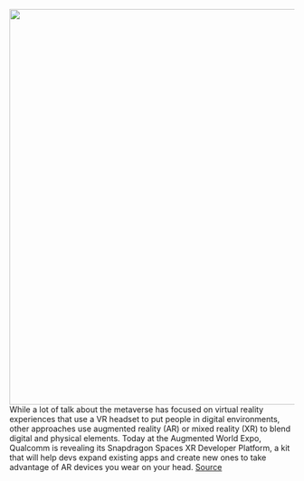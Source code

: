 <img src='https://cdn.vox-cdn.com/thumbor/AcEKYq1BA1jOaMVdJvd3oIYXSLg=/0x0:1280x720/1200x800/filters:focal(538x258:742x462)/cdn.vox-cdn.com/uploads/chorus_image/image/70116411/Snapdragon_Spaces_Lifestyle_Asset.0.jpg' width='700px' /><br/>
While a lot of talk about the metaverse has focused on virtual reality experiences that use a VR headset to put people in digital environments, other approaches use augmented reality (AR) or mixed reality (XR) to blend digital and physical elements. Today at the Augmented World Expo, Qualcomm is revealing its Snapdragon Spaces XR Developer Platform, a kit that will help devs expand existing apps and create new ones to take advantage of AR devices you wear on your head.
<a href='https://www.theverge.com/2021/11/9/22771850/qualcomm-ar-sdk-snapdragon-spaces-mixed-reality-metaverse'> Source <a/>